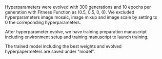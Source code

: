 Hyperparameters were evolved with 300 generations and 10 epochs per generation with Fitness Function as (0.5, 0.5, 0, 0). We excluded hyperparameters image mosaic, image mixup and image scale by setting to 0 the correponding hyperparameters.

After hyperparameter evolve, we have training preparation manuscript including environment setup and training manuscript to launch training.

The trained model including the best weights and evolved hyperpapermeters are saved under "model".
